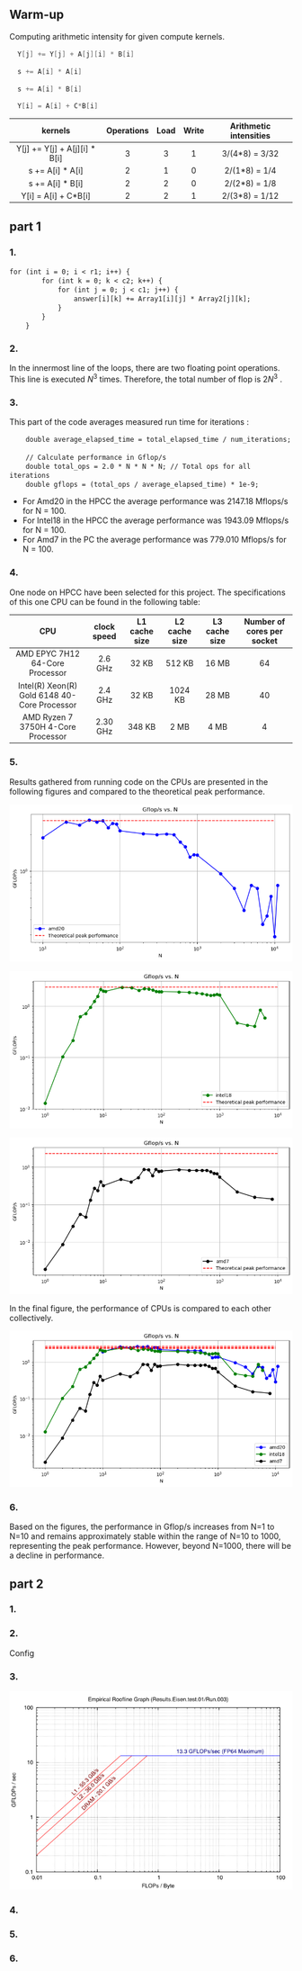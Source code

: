 ## Warm-up

Computing arithmetic intensity for given compute kernels. 

```C
  Y[j] += Y[j] + A[j][i] * B[i]
```

```C
  s += A[i] * A[i]
```

```C
  s += A[i] * B[i]
```

```C
  Y[i] = A[i] + C*B[i]
```

|kernels| Operations | Load | Write | Arithmetic intensities |
|:-:|:----------:|:----:|:-----:|:----------------------:|
| Y[j] += Y[j] + A[j][i] * B[i] |      3     |   3  |   1   |     3/(4*8) = 3/32     |
| s += A[i] * A[i] |      2     |   1  |   0   |      2/(1*8) = 1/4     |
| s += A[i] * B[i] |      2     |   2  |   0   |      2/(2*8) = 1/8     |
| Y[i] = A[i] + C*B[i] |      2     |   2  |   1   |     2/(3*8) = 1/12     |


## part 1
### 1. 

```
for (int i = 0; i < r1; i++) {
        for (int k = 0; k < c2; k++) {
            for (int j = 0; j < c1; j++) {
                answer[i][k] += Array1[i][j] * Array2[j][k];
            }
        }
    }
```

### 2. 
In the innermost line of the loops, there are two floating point operations. This line is executed $N^3$
 times. Therefore, the total number of flop is $2N^3$
.

### 3.
This part of the code averages measured run time for iterations :

```
    double average_elapsed_time = total_elapsed_time / num_iterations;

    // Calculate performance in Gflop/s
    double total_ops = 2.0 * N * N * N; // Total ops for all iterations
    double gflops = (total_ops / average_elapsed_time) * 1e-9;
```

- For Amd20 in the HPCC the average performance was 2147.18 Mflops/s for N = 100. 
- For Intel18 in the HPCC the average performance was 1943.09 Mflops/s for N = 100. 
- For Amd7 in the PC the average performance was 779.010 Mflops/s for N = 100. 



### 4. 

One node on HPCC have been selected for this project. The specifications of this one CPU can be found in the following table:

| CPU                             | clock speed | L1 cache size | L2 cache size | L3 cache size | Number of cores per socket |
|:-------------------------------:|:-----------:|:-------------:|:-------------:|:-------------:|:--------------------------:|
| AMD EPYC 7H12 64-Core Processor    | $2.6$ GHz   | $32$ KB       | $512$ KB      | $16$ MB       | 64                         |
| Intel(R) Xeon(R) Gold 6148 40-Core Processor    | $2.4$ GHz  | $32$ KB       | $1024$ KB      | $28$ MB       | 40     |
| AMD Ryzen 7 3750H 4-Core Processor | $2.30$ GHz  | $348$ KB       | $2$ MB      | $4$ MB       | 4                         |


### 5. 
Results gathered from running code on the CPUs are presented in the following figures and compared to the theoretical peak performance.

![alt text](./Visualization/amd20.png)

![alt text](./Visualization/intel18.png)

![alt text](./Visualization/amd7.png)

In the final figure, the performance of CPUs is compared to each other collectively.

![alt text](./Visualization/compare.png)

### 6. 
Based on the figures, the performance in Gflop/s increases from N=1 to N=10 and remains approximately stable within the range of N=10 to 1000, representing the peak performance. However, beyond N=1000, there will be a decline in performance.


## part 2

### 1. 

### 2. 
Config 


### 3. 
![alt text](./Visualization/roofline_intel18.png)

### 4. 
### 5. 
### 6. 
